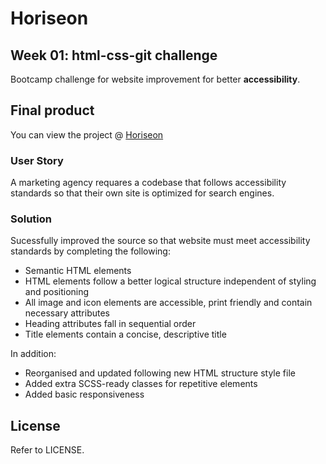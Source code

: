 # Horiseon
## Week 01: html-css-git challenge

Bootcamp challenge for website improvement for better **accessibility**.

## Final product

You can view the project @ <a href="https://alexandrabatrak.github.io/horiseon/">Horiseon</a>

### User Story

A marketing agency requares a codebase that follows accessibility standards so that their own site is optimized for search engines.

### Solution

Sucessfully improved the source so that website must meet accessibility standards by completing the following:

* Semantic HTML elements
* HTML elements follow a better logical structure independent of styling and positioning
* All image and icon elements are accessible, print friendly and contain necessary attributes
* Heading attributes fall in sequential order
* Title elements contain a concise, descriptive title

In addition:
* Reorganised and updated following new HTML structure style file
* Added extra SCSS-ready classes for repetitive elements
* Added basic responsiveness
## License

Refer to LICENSE.
